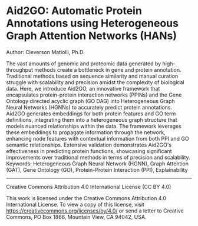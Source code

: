 # Aid2GO: Automatic Protein Annotations using Heterogeneous Graph Attention Networks (HANs)
Author: Cleverson Matiolli, Ph.D.

The vast amounts of genomic and proteomic data generated by high-throughput methods create a bottleneck in gene and protein annotation. Traditional methods based on sequence similarity and manual curation struggle with scalability and precision amidst the complexity of biological data. Here, we introduce Aid2GO, an innovative framework that encapsulates protein-protein interaction networks (PPINs) and the Gene Ontology directed acyclic graph (GO DAG) into Heterogeneous Graph Neural Networks (HGNNs) to accurately predict protein annotations. Aid2GO generates embeddings for both protein features and GO term definitions, integrating them into a heterogeneous graph structure that models nuanced relationships within the data. The framework leverages these embeddings to propagate information through the network, enhancing node features with contextual information from both PPI and GO semantic relationships. Extensive validation demonstrates Aid2GO's effectiveness in predicting protein functions, showcasing significant improvements over traditional methods in terms of precision and scalability.
Keywords: Heterogeneous Graph Neural Network (HGNN), Graph Attention (GAT), Gene Ontology (GO), Protein-Protein Interaction (PPI), Explainability

----
Creative Commons Attribution 4.0 International License (CC BY 4.0)

This work is licensed under the Creative Commons Attribution 4.0 International License. To view a copy of this license, visit https://creativecommons.org/licenses/by/4.0/ or send a letter to Creative Commons, PO Box 1866, Mountain View, CA 94042, USA.
